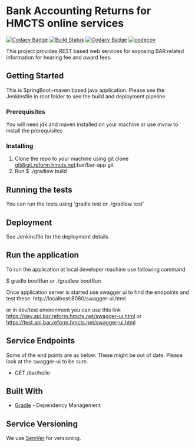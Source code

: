 # Bank Accounting Returns for HMCTS online services
[![Codacy Badge](https://api.codacy.com/project/badge/Grade/7c2b85f8f9364357b1ac20e031d3bfd2)](https://app.codacy.com/app/jaleen/bar-apps?utm_source=github.com&utm_medium=referral&utm_content=hmcts/bar-apps&utm_campaign=badger)
[![Build Status](https://travis-ci.org/hmcts/bar-app.svg?branch=master)](https://travis-ci.org/hmcts/bar-app)
[![Codacy Badge](https://api.codacy.com/project/badge/Grade/0cb10a161dc24d0092470cda7c304c87)](https://app.codacy.com/app/HMCTS/bar-app)
[![codecov](https://codecov.io/gh/hmcts/bar-app/branch/master/graph/badge.svg)](https://codecov.io/gh/hmcts/bar-app)

This project provides REST based web services for exposing BAR related information for hearing fee and award fees.

## Getting Started

This is SpringBoot+maven based java application. Please see the Jenkinsfile in root folder to see the build and deployment pipeline.

### Prerequisites

You will need jdk and maven installed on your machine or use mvnw to install the prerequisites

### Installing
1. Clone the repo to your machine using git clone git@git.reform.hmcts.net:bar/bar-app.git
2. Run $ ./gradlew build

## Running the tests

You can run the tests using 'gradle test or ./gradlew test'


## Deployment

See Jenkinsfile for the deployment details

## Run the application
To run the application at local developer machine use following command

$ gradle  bootRun  or ./gradlew bootRun

Once application server is started use swagger ui to find the endpoints and test these. 
http://localhost:8080/swagger-ui.html

or in dev/test environment you can use this link
https://dev.api.bar.reform.hmcts.net/swagger-ui.html
or https://test.api.bar.reform.hmcts.net/swagger-ui.html

## Service Endpoints
Some of the end points are as below. These might be out of date. Please look at the swagger-ui to be sure. 

- GET /bar/hello


## Built With

* [Gradle](https://gradle.org/) - Dependency Management

## Service Versioning

We use [SemVer](http://semver.org/) for versioning.

